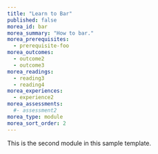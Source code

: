 ```yaml
---
title: "Learn to Bar"
published: false
morea_id: bar
morea_summary: "How to bar."
morea_prerequisites:
  - prerequisite-foo
morea_outcomes:
  - outcome2
  - outcome3
morea_readings:
  - reading3
  - reading4
morea_experiences:
  - experience2
morea_assessments:
  #- assessment2
morea_type: module
morea_sort_order: 2
---
```


This is the second module in this sample template.